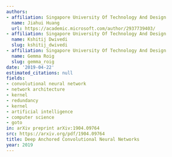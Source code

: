 ```yaml
---
authors:
- affiliation: Singapore University Of Technology And Design
  name: Jiahui Huang
  url: https://academic.microsoft.com/author/2937739403/
- affiliation: Singapore University Of Technology And Design
  name: Kshitij Dwivedi
  slug: kshitij_dwivedi
- affiliation: Singapore University Of Technology And Design
  name: Gemma Roig
  slug: gemma_roig
date: '2019-04-22'
estimated_citations: null
fields:
- convolutional neural network
- network architecture
- kernel
- redundancy
- kernel
- artificial intelligence
- computer science
- goto
in: arXiv preprint arXiv:1904.09764
src: https://arxiv.org/pdf/1904.09764
title: Deep Anchored Convolutional Neural Networks
year: 2019
---
```

